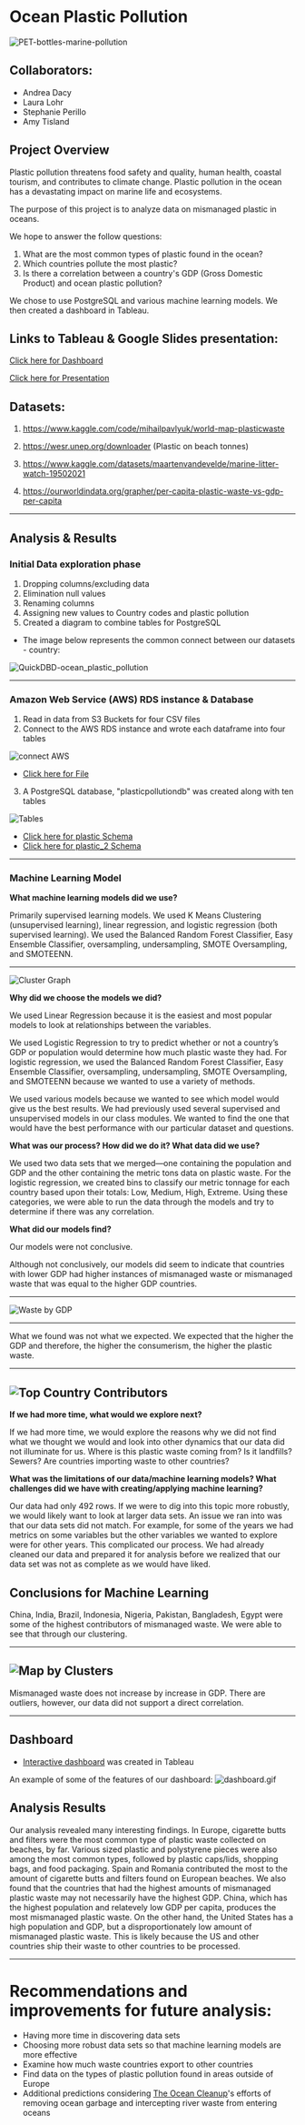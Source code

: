 # Ocean Plastic Pollution

![PET-bottles-marine-pollution](https://user-images.githubusercontent.com/96746207/180672719-8894e0fe-30fc-4a53-8e27-79a7180e139d.jpg)

## Collaborators:
- Andrea Dacy
- Laura Lohr
- Stephanie Perillo
- Amy Tisland 

##  Project Overview
Plastic pollution threatens food safety and quality, human health, coastal tourism, and contributes to climate change. Plastic pollution in the ocean has a devastating impact on marine life and ecosystems.

The purpose of this project is to analyze data on mismanaged plastic in oceans.

We hope to answer the follow questions:
1. What are the most common types of plastic found in the ocean? 
2. Which countries pollute the most plastic?
3. Is there a correlation between a country's GDP (Gross Domestic Product) and ocean plastic pollution?

We chose to use PostgreSQL and various machine learning models. We then created a dashboard in Tableau.
 
 ## Links to Tableau & Google Slides presentation:

  [Click here for Dashboard](https://public.tableau.com/app/profile/andrea.lee.dacy/viz/Ocean_Plastic_723/OceanPlasticPollutionOverview)

  [Click here for Presentation](https://docs.google.com/presentation/d/1l6FrRjoLzTBLbwETXVenxeLC7SDigTwAVvR8qT2YDxc/edit?usp=sharing)

## Datasets:
1. https://www.kaggle.com/code/mihailpavlyuk/world-map-plasticwaste

2. https://wesr.unep.org/downloader (Plastic on beach tonnes) 

3. https://www.kaggle.com/datasets/maartenvandevelde/marine-litter-watch-19502021

4. https://ourworldindata.org/grapher/per-capita-plastic-waste-vs-gdp-per-capita

----
## Analysis & Results

### Initial Data exploration phase
1. Dropping columns/excluding data
2. Elimination null values
3. Renaming columns
4. Assigning new values to Country codes and plastic pollution
5. Created a diagram to combine tables for PostgreSQL
- The image below represents the common connect between our datasets - country:

![QuickDBD-ocean_plastic_pollution](https://user-images.githubusercontent.com/96746207/181399878-1bd2fbae-3bd6-4e1d-a849-fd668410c974.png)


   
----
### Amazon Web Service (AWS) RDS instance & Database
1. Read in data from S3 Buckets for four CSV files
2. Connect to the AWS RDS instance and wrote each dataframe into four tables

![connect AWS](https://user-images.githubusercontent.com/96746207/180674646-f3c935b6-8761-48af-8ffc-a56b1bef180a.png)

- [Click here for File](https://github.com/lllohr/Ocean_Plastic_Pollution/blob/main/Database/Group%20Project_AWS_SQL%20(6).ipynb)

3.  A PostgreSQL database, "plasticpollutiondb" was created along with ten tables

![Tables](https://user-images.githubusercontent.com/96746207/180674816-20ac0442-eb09-4153-94d7-daf8bd0d9678.png)

- [Click here for plastic Schema](https://github.com/lllohr/Ocean_Plastic_Pollution/blob/main/Database/Plastic.sql)
- [Click here for plastic_2 Schema](https://github.com/lllohr/Ocean_Plastic_Pollution/blob/main/Database/Plastic_2.sql)
----
 
### Machine Learning Model

**What machine learning models did we use?**

Primarily supervised learning models. We used K Means Clustering (unsupervised learning), linear regression, and logistic regression (both supervised learning). We used the Balanced Random Forest Classifier, Easy Ensemble Classifier, oversampling, undersampling, SMOTE Oversampling, and SMOTEENN. 

---
![Cluster Graph](https://github.com/lllohr/Ocean_Plastic_Pollution/blob/7c6eb55148c7bee98ae37ade5c9c73915067f061/Machine_Learning/images/cluster_graph.png)

**Why did we choose the models we did?**

We used Linear Regression because it is the easiest and most popular models to look at relationships between the variables. 

We used Logistic Regression to try to predict whether or not a country’s GDP or population would determine how much plastic waste they had. For logistic regression, we used the Balanced Random Forest Classifier, Easy Ensemble Classifier, oversampling, undersampling, SMOTE Oversampling, and SMOTEENN because we wanted to use a variety of methods. 

We used various models because we wanted to see which model would give us the best results. We had previously used several supervised and unsupervised models in our class modules. We wanted to find the one that would have the best performance with our particular dataset and questions. 
 
**What was our process? How did we do it? What data did we use?**

We used two data sets that we merged—one containing the population and GDP and the other containing the metric tons data on plastic waste. 
For the logistic regression, we created bins to classify our metric tonnage for each country based upon their totals: Low, Medium, High, Extreme. Using these categories, we were able to run the data through the models and try to determine if there was any correlation. 

**What did our models find?**

Our models were not conclusive. 

Although not conclusively, our models did seem to indicate that countries with lower GDP had higher instances of mismanaged waste or mismanaged waste that was equal to the higher GDP countries. 

---
![Waste by GDP](https://github.com/lllohr/Ocean_Plastic_Pollution/blob/7c6eb55148c7bee98ae37ade5c9c73915067f061/Machine_Learning/images/waste_by_gdp.png)

---

What we found was not what we expected. We expected that the higher the GDP and therefore, the higher the consumerism, the higher the plastic waste. 

---
![Top Country Contributors](https://github.com/lllohr/Ocean_Plastic_Pollution/blob/7c6eb55148c7bee98ae37ade5c9c73915067f061/Machine_Learning/images/top_countries_mt.png)
--- 

**If we had more time, what would we explore next?**

If we had more time, we would explore the reasons why we did not find what we thought we would and look into other dynamics that our data did not illuminate for us. Where is this plastic waste coming from? Is it landfills? Sewers? Are countries importing waste to other countries? 

**What was the limitations of our data/machine learning models? What challenges did we have with creating/applying machine learning?**

Our data had only 492 rows. If we were to dig into this topic more robustly, we would likely want to look at larger data sets. An issue we ran into was that our data sets did not match. For example, for some of the years we had metrics on some variables but the other variables we wanted to explore were for other years. This complicated our process. We had already cleaned our data and prepared it for analysis before we realized that our data set was not as complete as we would have liked. 

## **Conclusions for Machine Learning**

China, India, Brazil, Indonesia, Nigeria, Pakistan, Bangladesh, Egypt were some of the highest contributors of mismanaged waste. We were able to see that through our clustering. 

----
![Map by Clusters](https://github.com/lllohr/Ocean_Plastic_Pollution/blob/7c6eb55148c7bee98ae37ade5c9c73915067f061/Machine_Learning/images/map_by_clusters.png)
----

Mismanaged waste does not increase by increase in GDP. There are outliers, however, our data did not support a direct correlation. 

----
 
## Dashboard 
- [Interactive dashboard](https://public.tableau.com/app/profile/andrea.lee.dacy/viz/Ocean_Plastic_723/OceanPlasticPollutionOverview) was created in Tableau

An example of some of the features of our dashboard:
![dashboard.gif](https://user-images.githubusercontent.com/99934391/181654546-0e915ea9-4b12-41e1-b33d-5f34d6d553a4.gif)

## Analysis Results

Our analysis revealed many interesting findings. In Europe, cigarette butts and filters were the most common type of plastic waste collected on beaches, by far. Various sized plastic and polystyrene pieces were also among the most common types, followed by plastic caps/lids, shopping bags, and food packaging. Spain and Romania contributed the most to the amount of cigarette butts and filters found on European beaches.
We also found that the countries that had the highest amounts of mismanaged plastic waste may not necessarily have the highest GDP. China, which has the highest population and relatevely low GDP per capita, produces the most mismanaged plastic waste. On the other hand, the United States has a high population and GDP, but a disproportionately low amount of mismanaged plastic waste. This is likely because the US and other countries ship their waste to other countries to be processed. 

----
# Recommendations and improvements for future analysis:
- Having more time in discovering data sets
- Choosing more robust data sets so that machine learning models are more effective
- Examine how much waste countries export to other countries 
- Find data on the types of plastic pollution found in areas outside of Europe
- Additional predictions considering [The Ocean Cleanup](https://theoceancleanup.com/)'s efforts of removing ocean garbage and intercepting river waste from entering oceans 





